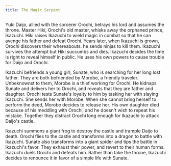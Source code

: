 ```yaml
---
title: The Magic Serpent
---
```


Yuki Daijo, allied with the sorcerer Orochi, betrays his lord and assumes the
throne. Master Hiki, Orochi's old master, whisks away the orphaned prince,
Ikazuchi. Hiki raises Ikazuchi to wield magic in combat so that he can avenge
his father and defeat Orochi. Years later, when Ikazuchi is grown, Orochi
discovers their whereabouts. he sends ninjas to kill them. Ikazuchi survives the
attempt but Hiki succumbs and dies. Ikazuchi decides the time is right to reveal
himself in public. He uses his own powers to cause trouble for Daijo and Orochi.

Ikazuchi befriends a young girl, Sunate, who is searching for her long lost
father. They are both befriended by Morobe, a friendly traveler. Unbeknownst to
them, Morobe is a thief working for Orochi. He kidnaps Sunate and delivers her
to Orochi, and reveals that they are father and daughter. Orochi tests Sunate's
loyalty to him by tasking her with slaying Ikazuchi. She sends her with Morobe.
When she cannot bring herself to perform the deed, Morobe decides to release
her. His own daughter died because of his meddling with Orochi, and he doesn't
wish to repeat his mistake. Together they distract Orochi long enough for
Ikazuchi to attack Daijo's castle.

Ikazuchi summons a giant frog to destroy the castle and trample Daijo to death.
Orochi flies to the castle and transforms into a dragon to battle with Ikazuchi.
Sunate also transforms into a giant spider and tips the battle in Ikazuchi's
favor. They exhaust their power, and revert to their human forms. Ikazuchi duels
Orochi and defeats him. Rather than take the throne, Ikazuchi decides to
renounce it in favor of a simple life with Sunate.
